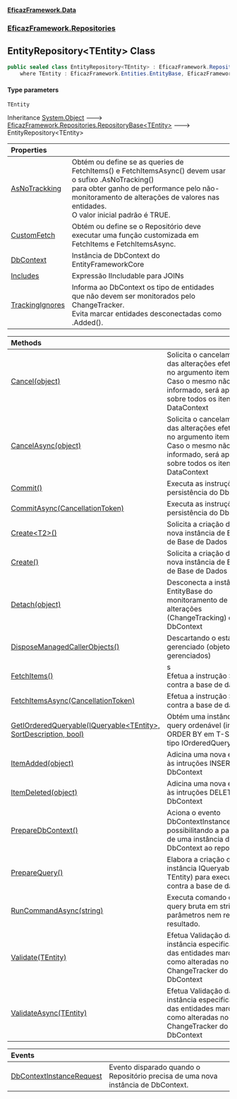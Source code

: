 #### [EficazFramework.Data](EficazFrameworkData.md 'EficazFramework Data')
### [EficazFramework.Repositories](EficazFrameworkData.md#EficazFramework_Repositories 'EficazFramework.Repositories')
## EntityRepository&lt;TEntity&gt; Class
```csharp
public sealed class EntityRepository<TEntity> : EficazFramework.Repositories.RepositoryBase<TEntity>
    where TEntity : EficazFramework.Entities.EntityBase, EficazFramework.Entities.IEntity
```
#### Type parameters
<a name='EficazFramework_Repositories_EntityRepository_TEntity__TEntity'></a>
`TEntity`  
  

Inheritance [System.Object](https://docs.microsoft.com/en-us/dotnet/api/System.Object 'System.Object') &#129106; [EficazFramework.Repositories.RepositoryBase&lt;](RepositoryBase_T_.md 'EficazFramework.Repositories.RepositoryBase&lt;T&gt;')[TEntity](EntityRepository_TEntity_.md#EficazFramework_Repositories_EntityRepository_TEntity__TEntity 'EficazFramework.Repositories.EntityRepository&lt;TEntity&gt;.TEntity')[&gt;](RepositoryBase_T_.md 'EficazFramework.Repositories.RepositoryBase&lt;T&gt;') &#129106; EntityRepository&lt;TEntity&gt;  

| Properties | |
| :--- | :--- |
| [AsNoTrackking](EntityRepository_TEntity__AsNoTrackking.md 'EficazFramework.Repositories.EntityRepository&lt;TEntity&gt;.AsNoTrackking') | Obtém ou define se as queries de FetchItems() e FetchItemsAsync() devem usar o sufixo .AsNoTracking() <br/>para obter ganho de performance pelo não-monitoramento de alterações de valores nas entidades.<br/>O valor inicial padrão é TRUE.<br/> |
| [CustomFetch](EntityRepository_TEntity__CustomFetch.md 'EficazFramework.Repositories.EntityRepository&lt;TEntity&gt;.CustomFetch') | Obtém ou define se o Repositório deve executar uma função customizada em FetchItems e FetchItemsAsync.<br/> |
| [DbContext](EntityRepository_TEntity__DbContext.md 'EficazFramework.Repositories.EntityRepository&lt;TEntity&gt;.DbContext') | Instância de DbContext do EntityFrameworkCore<br/> |
| [Includes](EntityRepository_TEntity__Includes.md 'EficazFramework.Repositories.EntityRepository&lt;TEntity&gt;.Includes') | Expressão IIncludable para JOINs<br/> |
| [TrackingIgnores](EntityRepository_TEntity__TrackingIgnores.md 'EficazFramework.Repositories.EntityRepository&lt;TEntity&gt;.TrackingIgnores') | Informa ao DbContext os tipo de entidades que não devem ser monitorados pelo ChangeTracker.<br/>Evita marcar entidades desconectadas como .Added().<br/> |

| Methods | |
| :--- | :--- |
| [Cancel(object)](EntityRepository_TEntity__Cancel(object).md 'EficazFramework.Repositories.EntityRepository&lt;TEntity&gt;.Cancel(object)') | Solicita o cancelamento das alterações efetuadas no argumento item.<br/>Caso o mesmo não seja informado, será aplicado sobre todos os itens no DataContext<br/> |
| [CancelAsync(object)](EntityRepository_TEntity__CancelAsync(object).md 'EficazFramework.Repositories.EntityRepository&lt;TEntity&gt;.CancelAsync(object)') | Solicita o cancelamento das alterações efetuadas no argumento item.<br/>Caso o mesmo não seja informado, será aplicado sobre todos os itens no DataContext<br/> |
| [Commit()](EntityRepository_TEntity__Commit().md 'EficazFramework.Repositories.EntityRepository&lt;TEntity&gt;.Commit()') | Executa as instruções de persistência do DbContext<br/> |
| [CommitAsync(CancellationToken)](EntityRepository_TEntity__CommitAsync(CancellationToken).md 'EficazFramework.Repositories.EntityRepository&lt;TEntity&gt;.CommitAsync(System.Threading.CancellationToken)') | Executa as instruções de persistência do DbContext<br/> |
| [Create&lt;T2&gt;()](EntityRepository_TEntity__Create_T2_().md 'EficazFramework.Repositories.EntityRepository&lt;TEntity&gt;.Create&lt;T2&gt;()') | Solicita a criação de uma nova instância de Entidade de Base de Dados<br/> |
| [Create()](EntityRepository_TEntity__Create().md 'EficazFramework.Repositories.EntityRepository&lt;TEntity&gt;.Create()') | Solicita a criação de uma nova instância de Entidade de Base de Dados<br/> |
| [Detach(object)](EntityRepository_TEntity__Detach(object).md 'EficazFramework.Repositories.EntityRepository&lt;TEntity&gt;.Detach(object)') | Desconecta a instância de EntityBase do monitoramento de alterações (ChangeTracking) do<br/>DbContext<br/> |
| [DisposeManagedCallerObjects()](EntityRepository_TEntity__DisposeManagedCallerObjects().md 'EficazFramework.Repositories.EntityRepository&lt;TEntity&gt;.DisposeManagedCallerObjects()') | Descartando o estado gerenciado (objetos gerenciados)<br/> |
| [FetchItems()](EntityRepository_TEntity__FetchItems().md 'EficazFramework.Repositories.EntityRepository&lt;TEntity&gt;.FetchItems()') | s<br/>            Efetua a instrução SELECT contra a base de dados<br/>             |
| [FetchItemsAsync(CancellationToken)](EntityRepository_TEntity__FetchItemsAsync(CancellationToken).md 'EficazFramework.Repositories.EntityRepository&lt;TEntity&gt;.FetchItemsAsync(System.Threading.CancellationToken)') | Efetua a instrução SELECT contra a base de dados<br/> |
| [GetIOrderedQueryable(IQueryable&lt;TEntity&gt;, SortDescription, bool)](EntityRepository_TEntity__GetIOrderedQueryable(IQueryable_TEntity__SortDescription_bool).md 'EficazFramework.Repositories.EntityRepository&lt;TEntity&gt;.GetIOrderedQueryable(System.Linq.IQueryable&lt;TEntity&gt;, EficazFramework.Collections.SortDescription, bool)') | Obtém uma instância de query ordenável (instrução ORDER BY em T-SQL) do tipo IOrderedQueryable.<br/> |
| [ItemAdded(object)](EntityRepository_TEntity__ItemAdded(object).md 'EficazFramework.Repositories.EntityRepository&lt;TEntity&gt;.ItemAdded(object)') | Adicina uma nova entidade às intruções INSERT do DbContext<br/> |
| [ItemDeleted(object)](EntityRepository_TEntity__ItemDeleted(object).md 'EficazFramework.Repositories.EntityRepository&lt;TEntity&gt;.ItemDeleted(object)') | Adicina uma nova entidade às intruções DELETE do DbContext<br/> |
| [PrepareDbContext()](EntityRepository_TEntity__PrepareDbContext().md 'EficazFramework.Repositories.EntityRepository&lt;TEntity&gt;.PrepareDbContext()') | Aciona o evento DbContextInstanceRequest possibilitando a passagem de uma instância de DbContext ao repositório<br/> |
| [PrepareQuery()](EntityRepository_TEntity__PrepareQuery().md 'EficazFramework.Repositories.EntityRepository&lt;TEntity&gt;.PrepareQuery()') | Elabora a criação da instância IQueryable(Of TEntity) para execução contra a base de dados.<br/> |
| [RunCommandAsync(string)](EntityRepository_TEntity__RunCommandAsync(string).md 'EficazFramework.Repositories.EntityRepository&lt;TEntity&gt;.RunCommandAsync(string)') | Executa comando com query bruta em string, sem parâmetros nem retorno de resultado.<br/> |
| [Validate(TEntity)](EntityRepository_TEntity__Validate(TEntity).md 'EficazFramework.Repositories.EntityRepository&lt;TEntity&gt;.Validate(TEntity)') | Efetua Validação da instância especificada ou das entidades marcadas como alteradas no ChangeTracker do DbContext<br/> |
| [ValidateAsync(TEntity)](EntityRepository_TEntity__ValidateAsync(TEntity).md 'EficazFramework.Repositories.EntityRepository&lt;TEntity&gt;.ValidateAsync(TEntity)') | Efetua Validação da instância especificada ou das entidades marcadas como alteradas no ChangeTracker do DbContext<br/> |

| Events | |
| :--- | :--- |
| [DbContextInstanceRequest](EntityRepository_TEntity__DbContextInstanceRequest.md 'EficazFramework.Repositories.EntityRepository&lt;TEntity&gt;.DbContextInstanceRequest') | Evento disparado quando o Repositório precisa de uma nova instância de DbContext.<br/> |
